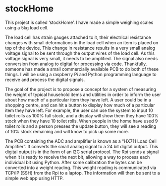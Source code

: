# stockHome

This project is called ‘stockHome’. I have made a simple weighing scales using a 5kg load cell.

The load cell has strain gauges attached to it, their electrical resistance changes with small deformations in the load cell when an item is placed on top of the device. This change in resistance results in a very small analog voltage signal to be sent through the output wires of the load cell. As this voltage signal is very small, it needs to be amplified. The signal also needs conversion from analog to digital for processing via code. Thankfully, someone has made a small commercially available PCB to do both of these things. I will be using a raspberry Pi and Python programming language to receive and process the digital signals.

The goal of the project is to propose a concept for a system of measuring the weight of typical household items and utilities in order to inform the user about how much of a particular item they have left. A user could be in a shopping centre, and can hit a button to display how much of a particular item they have left. For example, the user can use the system to input 10 toilet rolls as 100% full stock, and a display will show them they have 100% stock when they have 10 toilet rolls. When people in the home have used 9 toilet rolls and a person presses the update button, they will see a reading of 10% stock remaining and will know to pick up some more. 

The PCB containing the ADC and amplifier is known as a “HX711 Load Cell Amplifier”. It converts the small analog signal to a 24 bit digital output. This digital output is in the form of an I2C serial protocol. The Rpi sends a signal when it is ready to receive the next bit, allowing a way to process each individual bit using Python. After some calibration the bytes can be converted into a weight reading. This weight reading is communicated via TCP/IP (SSH) from the Rpi to a laptop. The information will then be sent to a simple web app using HTTP. 

